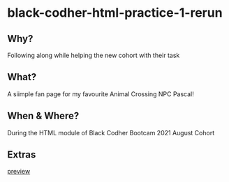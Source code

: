 # black-codher-html-practice-1-rerun

## Why?

Following along while helping the new cohort with their task

## What?

A siimple fan page for my favourite Animal Crossing NPC Pascal!

## When & Where?

During the HTML module of Black Codher Bootcam 2021 August Cohort

## Extras

[preview](https://affirmedvisionary.github.io/black-codher-html-practice-1-rerun/)
